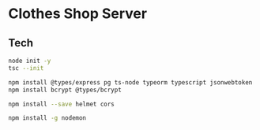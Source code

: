 # Clothes Shop Server

## Tech

```sh
node init -y
tsc --init

npm install @types/express pg ts-node typeorm typescript jsonwebtoken
npm install bcrypt @types/bcrypt

npm install --save helmet cors

npm install -g nodemon


```


